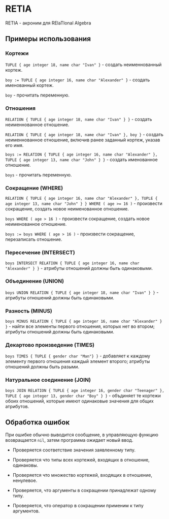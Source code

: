# RETIA
RETIA - акроним для RElaTIonal Algebra

## Примеры использования

### Кортежи

`TUPLE { age integer 18, name char "Ivan" }` - создать неименнованный кортеж.

`boy := TUPLE { age integer 16, name char "Alexander" }` - создать именованный кортеж.

`boy` - прочитать переменную.

### Отношения

`RELATION { TUPLE { age integer 18, name char "Ivan" } }` - создать неименнованное отношение.

`RELATION { TUPLE { age integer 18, name char "Ivan" }, boy }` - создать неименнованное отношение, включив ранее заданный кортеж, указав его имя.

`boys := RELATION { TUPLE { age integer 16, name char "Alexander" }, TUPLE { age integer 13, name char "John" } }` - создать именованное отношение.

`boys` - прочитать переменную.

### Сокращение (WHERE)

`RELATION { TUPLE { age integer 16, name char "Alexander" }, TUPLE { age integer 13, name char "John" } } WHERE ( age >= 16 )` - произвести сокращение, создать новое неименованное отношение.

`boys WHERE ( age > 16 )` - произвести сокращение, создать новое неименованное отношение.

`boys := boys WHERE ( age > 16 )` - произвести сокращение, перезаписать отношение.

### Пересечение (INTERSECT)

`boys INTERSECT RELATION { TUPLE { age integer 16, name char "Alexander" } }` - атрибуты отношений должны быть одинаковыми.

### Объединение (UNION)

`boys UNION RELATION { TUPLE { age integer 18, name char "Ivan" } }` - атрибуты отношений должны быть одинаковыми.

### Разность (MINUS)

`boys MINUS RELATION { TUPLE { age integer 16, name char "Alexander" } }` - найти все элементы первого отношения, которых нет во втором; атрибуты отношений должны быть одинаковыми.

### Декартово произведение (TIMES)

`boys TIMES { TUPLE { gender char "Man"} }` - добавляет к каждому элементу первого отношения каждый элемент второго; атрибуты отношений должны быть разыми.

### Натуральное соединение (JOIN)

`boys JOIN RELATION { TUPLE { age integer 16, gender char "Teenager" }, TUPLE { age integer 13, gender char "Boy" } }` - объдиняет те кортежи обоих отношений, которые имеют одинаковые значения для общих атрибутов.

## Обработка ошибок

При ошибке обычно выводится сообщение, в управляющую функцию возвращается `nil`, затем программа ожидает новый ввод.

* Проверяется соответствие значения заявленному типу.

* Проверяется что типы всех кортежей, входящих в отношение, одинаковы.

* Проверяется что множество кортежей, входящих в отношение, ненулевое.

* Проверяется, что аргументы в сокращении принадлежат одному типу.

* Проверяется, что оператор в сокращении применим к типу аргументов.

